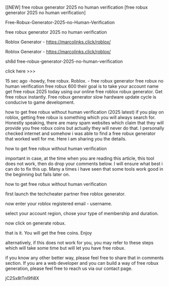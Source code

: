 [[NEW] free robux generator 2025 no human verification [free robux generator 2025 no human verification]

Free-Robux-Generator-2025-no-Human-Verification

free robux generator 2025 no human verification

Roblox Generator - https://marcolinks.click/roblox/

Roblox Generator - https://marcolinks.click/roblox/

sh8d free-robux-generator-2025-no-human-verification

click here >>>

15 sec ago -howdy, free robux. Roblox. - free robux generator free robux no human verification free robux 600 their goal is to take your account name get free robux 2025 today using our online free roblox robux generator. Get free robux instantly. Free robux generator slow hardware update cycle is conducive to game development.

how to get free robux without human verification (2025 latest) if you play on roblox, getting free robux is something which you will always search for. Honestly speaking, there are many spam websites which claim that they will provide you free robux coins but actually they will never do that. I personally checked internet and somehow i was able to find a free robux generator that worked well for me. Here i am sharing you the details.

how to get free robux without human verification

important  in case, at the time when you are reading this article, this tool does not work, then do drop your comments below. I will ensure what best i can do to fix this up. Many a times i have seen that some tools work good in the beginning but fails later on.

how to get free robux without human verification

first launch the techcheater partner free roblox generator.

now enter your roblox registered email - username.

select your account region, chose your type of membership and duration.

now click on generate robux.

that is it. You will get the free coins. Enjoy

alternatively, if this does not work for you, you may refer to these steps which will take some time but will let you have free robux.

if you know any other better way, please feel free to share that in comments section. If you are a web developer and you can build a way of free robux generation, please feel free to reach us via our contact page.

jC2Sx8tTnI9fi8X

